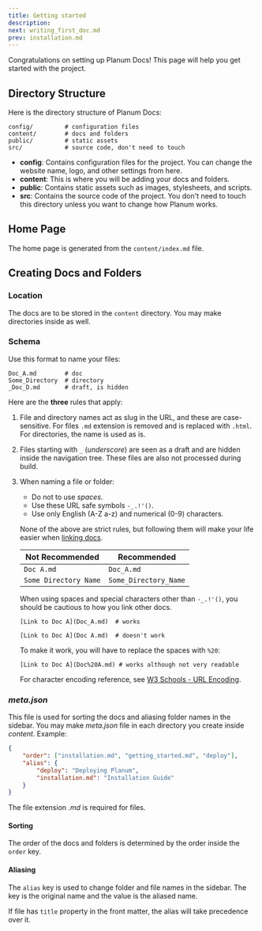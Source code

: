 ```yaml
---
title: Getting started
description:
next: writing_first_doc.md
prev: installation.md
---
```


Congratulations on setting up Planum Docs! This page will help you get started with the project.

## Directory Structure

Here is the directory structure of Planum Docs:

```text title="Path: /"
config/         # configuration files
content/        # docs and folders
public/         # static assets
src/            # source code, don't need to touch
```

- **config**: Contains configuration files for the project. You can change the website name, logo, and other settings from here.
- **content**: This is where you will be adding your docs and folders.
- **public**: Contains static assets such as images, stylesheets, and scripts.
- **src**: Contains the source code of the project. You don't need to touch this directory unless you want to change how Planum works.

## Home Page

The home page is generated from the `content/index.md` file.

## Creating Docs and Folders

### Location

The docs are to be stored in the `content` directory. You may make directories inside as well.

### Schema

Use this format to name your files:

```text
Doc_A.md        # doc
Some_Directory  # directory
_Doc_D.md       # draft, is hidden
```

Here are the **three** rules that apply:

1. File and directory names act as slug in the URL, and these are case-sensitive. For files `.md` extension is removed and is replaced with `.html`. For directories, the name is used as is.
2. Files starting with `_` (_underscore_) are seen as a draft and are hidden inside the navigation tree. These files are also not processed during build.
3. When naming a file or folder:

   - Do not to use _spaces_.
   - Use these URL safe symbols `-_.!'()`.
   - Use only English (A-Z a-z) and numerical (0-9) characters.

   None of the above are strict rules, but following them will make your life easier when [linking docs](/writing_first_doc.html#linking-other-docs).

   | Not Recommended       | Recommended           |
   | --------------------- | --------------------- |
   | `Doc A.md`            | `Doc_A.md`            |
   | `Some Directory Name` | `Some_Directory_Name` |

   When using spaces and special characters other than `-_.!'()`, you should be cautious to how you link other docs.

   ```markdown_good
   [Link to Doc A](Doc_A.md)  # works
   ```

   ```markdown_bad
   [Link to Doc A](Doc A.md)  # doesn't work
   ```

   To make it work, you will have to replace the spaces with `%20`:

   ```markdown_good
   [Link to Doc A](Doc%20A.md) # works although not very readable
   ```

   For character encoding reference, see [W3 Schools - URL Encoding](https://www.w3schools.com/tags/ref_urlencode.ASP).

### _meta.json_

This file is used for sorting the docs and aliasing folder names in the sidebar. You may make _meta.json_ file in each directory you create inside _content_. Example:

```json title="content/meta.json"
{
	"order": ["installation.md", "getting_started.md", "deploy"],
	"alias": {
		"deploy": "Deploying Planum",
		"installation.md": "Installation Guide"
	}
}
```

The file extension _.md_ is required for files.

#### Sorting

The order of the docs and folders is determined by the order inside the `order` key.

#### Aliasing

The `alias` key is used to change folder and file names in the sidebar. The key is the original name and the value is the aliased name.

If file has `title` property in the front matter, the alias will take precedence over it.
